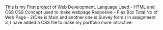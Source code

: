 This is my First project of Web Development.
Language Used - HTML and CSS
CSS Concept used to make webpage Resposive - Flex Box
Total No of Web Page - 2(One is Main and another one is Survey form.)
In assignment 3, I have added a CSS file to make my portfolio more intractive.